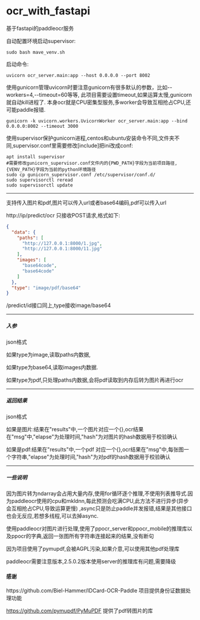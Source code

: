 # ocr_with_fastapi

基于fastapi的paddleocr服务

自动配置环境启动supervisor:

``` shell
sudo bash mave_venv.sh
```

启动命令:

``` shell
uvicorn ocr_server.main:app --host 0.0.0.0 --port 8002
```

使用gunicorn管理uvicorn时要注意gunicorn有很多默认的参数，比如--workers=4,--timeout=60等等,
此项目需要设置timeout,如果运算太慢,gunicorn就自动kill进程了. 本身ocr就是CPU密集型服务,多worker会导致互相抢占CPU,还可能paddle报错.

```shell
gunicorn -k uvicorn.workers.UvicornWorker ocr_server.main:app --bind 0.0.0.0:8002 --timeout 3000
```

使用supervisor保护gunicorn进程,centos和ubuntu安装命令不同,文件夹不同,supervisor.conf里需要修改[include]把ini改成conf:

```shell
apt install supervisor
#需要修改gunicorn_supervisor.conf文件内的{PWD_PATH}字段为当前项目路径,{VENV_PATH}字段为当前的python环境路径
sudo cp gunicorn_supervisor.conf /etc/supervisor/conf.d/
sudo supervisorctl reread
sudo supervisorctl update
```

---

支持传入图片和pdf,图片可以传入url或者base64编码,pdf可以传入url

http://ip/predict/ocr 只接收POST请求,格式如下:

```json
{
  "data": {
    "paths": [
      "http://127.0.0.1:8000/1.jpg",
      "http://127.0.0.1:8000/11.jpg"
    ],
    "images": [
      "base64code",
      "base64code"
    ]
  },
  "type": "image/pdf/base64"
}
```

/predict/id接口同上,type接收image/base64

---
<h5>入参</h5>
json格式

如果type为image,读取paths内数据,

如果type为base64,读取images内数据.

如果type为pdf,只处理paths内数据,会将pdf读取到内存后转为图片再进行ocr

---
<h5>返回结果</h5>
json格式

如果是图片:结果在"results"中,一个图片对应一个{},ocr结果在"msg"中,"elapse"为处理时间,"hash"为对图片的hash数据用于校验确认

如果是pdf:结果在"results"中,一个pdf 对应一个{},ocr结果在"msg"中,每张图一个字符串,"elapse"为处理时间,"hash"为对pdf的hash数据用于校验确认

---
<h5>一些说明</h5>
因为图片转为ndarray会占用大量内存,使用for循环逐个推理,不使用列表推导式.因为paddleocr使用的cpu和mkldnn,每此预测会吃满CPU,此方法不进行异步(异步会互相抢占CPU,导致运算更慢)
,async只是防止paddle并发报错,结果是其他接口也会无反应,若想多线程,可以去掉async.

使用paddleocr对图片进行处理,使用了ppocr_server和ppocr_mobile的推理库以及ppocr的字典,返回一张图所有字符串连接起来的结果,没有断句

因为项目使用了pymupdf,会被AGPL污染,如果介意,可以使用其他pdf处理库

paddleocr需要注意版本,2.5.0.2版本使用server的推理库有问题,需要降级
<h4>感谢</h4>
https://github.com/Biel-Hammer/IDCard-OCR-Paddle 项目提供身份证数据处理功能

https://github.com/pymupdf/PyMuPDF 提供了pdf转图片的库